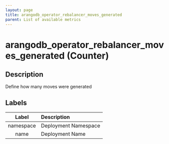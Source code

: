 ```yaml
---
layout: page
title: arangodb_operator_rebalancer_moves_generated
parent: List of available metrics
---
```


# arangodb_operator_rebalancer_moves_generated (Counter)

## Description

Define how many moves were generated

## Labels

| Label | Description |
|:---:|:--- |
| namespace | Deployment Namespace |
| name | Deployment Name |
